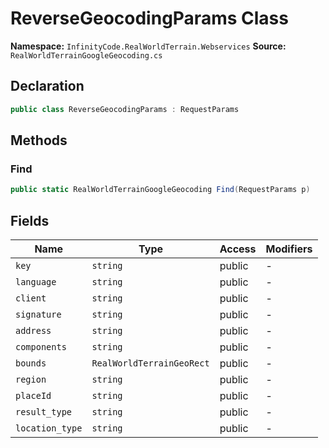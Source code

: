 # ReverseGeocodingParams Class

**Namespace:** `InfinityCode.RealWorldTerrain.Webservices`
**Source:** `RealWorldTerrainGoogleGeocoding.cs`

## Declaration

```csharp
public class ReverseGeocodingParams : RequestParams
```

## Methods

### Find

```csharp
public static RealWorldTerrainGoogleGeocoding Find(RequestParams p)
```

## Fields

| Name | Type | Access | Modifiers |
|------|------|--------|-----------|
| `key` | `string` | public | - |
| `language` | `string` | public | - |
| `client` | `string` | public | - |
| `signature` | `string` | public | - |
| `address` | `string` | public | - |
| `components` | `string` | public | - |
| `bounds` | `RealWorldTerrainGeoRect` | public | - |
| `region` | `string` | public | - |
| `placeId` | `string` | public | - |
| `result_type` | `string` | public | - |
| `location_type` | `string` | public | - |

